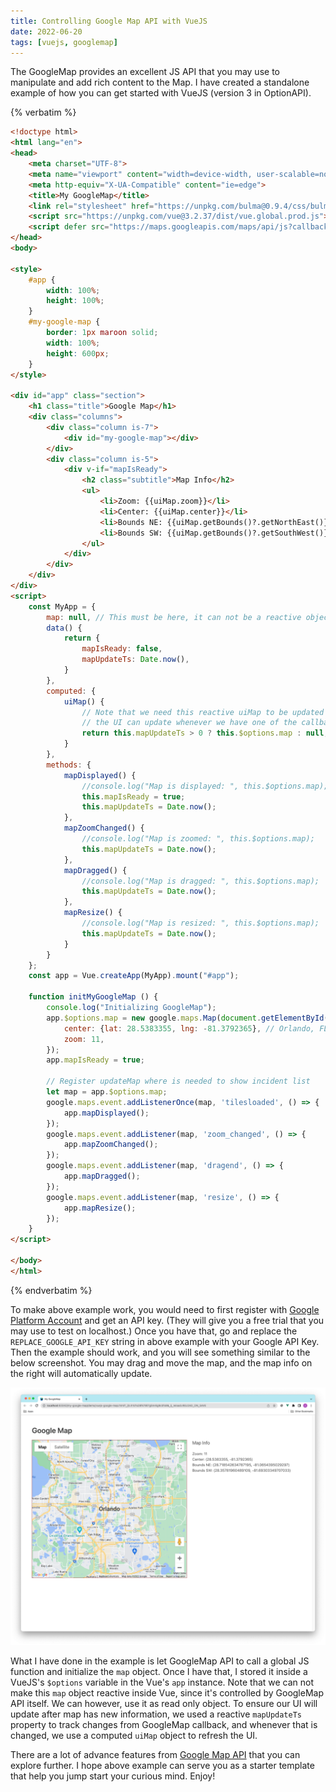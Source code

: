 ```yaml
---
title: Controlling Google Map API with VueJS  
date: 2022-06-20
tags: [vuejs, googlemap]
---
```


The GoogleMap provides an excellent JS API that you may use to manipulate and add rich content to the Map. I have created a standalone example of how you can get started with VueJS (version 3 in OptionAPI).  

{% verbatim %}
```html
<!doctype html>
<html lang="en">
<head>
    <meta charset="UTF-8">
    <meta name="viewport" content="width=device-width, user-scalable=no, initial-scale=1.0, maximum-scale=1.0, minimum-scale=1.0">
    <meta http-equiv="X-UA-Compatible" content="ie=edge">
    <title>My GoogleMap</title>
    <link rel="stylesheet" href="https://unpkg.com/bulma@0.9.4/css/bulma.min.css">
    <script src="https://unpkg.com/vue@3.2.37/dist/vue.global.prod.js"></script>
    <script defer src="https://maps.googleapis.com/maps/api/js?callback=initMyGoogleMap&key=REPLACE_GOOGLE_API_KEY"></script>
</head>
<body>

<style>
    #app {
        width: 100%;
        height: 100%;
    }
    #my-google-map {
        border: 1px maroon solid;
        width: 100%;
        height: 600px;
    }
</style>

<div id="app" class="section">
    <h1 class="title">Google Map</h1>
    <div class="columns">
        <div class="column is-7">
            <div id="my-google-map"></div>
        </div>
        <div class="column is-5">
            <div v-if="mapIsReady">
                <h2 class="subtitle">Map Info</h2>
                <ul>
                    <li>Zoom: {{uiMap.zoom}}</li>
                    <li>Center: {{uiMap.center}}</li>
                    <li>Bounds NE: {{uiMap.getBounds()?.getNorthEast()}}</li>
                    <li>Bounds SW: {{uiMap.getBounds()?.getSouthWest()}}</li>
                </ul>
            </div>
        </div>
    </div>
</div>
<script>
    const MyApp = {
        map: null, // This must be here, it can not be a reactive object!
        data() {
            return {
                mapIsReady: false,
                mapUpdateTs: Date.now(),
            }
        },
        computed: {
            uiMap() {
                // Note that we need this reactive uiMap to be updated based on mapUpdateTs so that
                // the UI can update whenever we have one of the callback event from the map!
                return this.mapUpdateTs > 0 ? this.$options.map : null;
            }
        },
        methods: {
            mapDisplayed() {
                //console.log("Map is displayed: ", this.$options.map);
                this.mapIsReady = true;
                this.mapUpdateTs = Date.now();
            },
            mapZoomChanged() {
                //console.log("Map is zoomed: ", this.$options.map);
                this.mapUpdateTs = Date.now();
            },
            mapDragged() {
                //console.log("Map is dragged: ", this.$options.map);
                this.mapUpdateTs = Date.now();
            },
            mapResize() {
                //console.log("Map is resized: ", this.$options.map);
                this.mapUpdateTs = Date.now();
            }
        }
    };
    const app = Vue.createApp(MyApp).mount("#app");

    function initMyGoogleMap () {
        console.log("Initializing GoogleMap");
        app.$options.map = new google.maps.Map(document.getElementById('my-google-map'), {
            center: {lat: 28.5383355, lng: -81.3792365}, // Orlando, FL
            zoom: 11,
        });
        app.mapIsReady = true;

        // Register updateMap where is needed to show incident list
        let map = app.$options.map;
        google.maps.event.addListenerOnce(map, 'tilesloaded', () => {
            app.mapDisplayed();
        });
        google.maps.event.addListener(map, 'zoom_changed', () => {
            app.mapZoomChanged();
        });
        google.maps.event.addListener(map, 'dragend', () => {
            app.mapDragged();
        });
        google.maps.event.addListener(map, 'resize', () => {
            app.mapResize();
        });
    }
</script>

</body>
</html>
```
{% endverbatim %}

To make above example work, you would need to first register with [Google Platform Account](https://console.cloud.google.com/apis/library/maps-backend.googleapis.com) and get an API key. (They will give you a free trial that you may use to test on localhost.)
Once you have that, go and replace the `REPLACE_GOOGLE_API_KEY` string in above example with your Google API Key. Then the example should work, and you will see something similar to the below screenshot. You may drag and move the map, and the map info on the right will automatically update.

![](/posts-images/2022/06-20_vuejs-google-map.png)

What I have done in the example is let GoogleMap API to call a global JS function and initialize the `map` object. Once I have that, I stored it inside a VueJS's `$options` variable in the Vue's `app` instance. Note that we can not make this `map` object reactive inside Vue, since it's controlled by GoogleMap API itself. We can however, use it as read only object. To ensure our UI will update after map has new information, we used a reactive `mapUpdateTs` property to track changes from GoogleMap callback, and whenever that is changed, we use a computed `uiMap` object to refresh the UI.

There are a lot of advance features from [Google Map API](https://developers.google.com/maps/documentation/javascript) that you can explore further. I hope above example can serve you as a starter template that help you jump start your curious mind. Enjoy!
